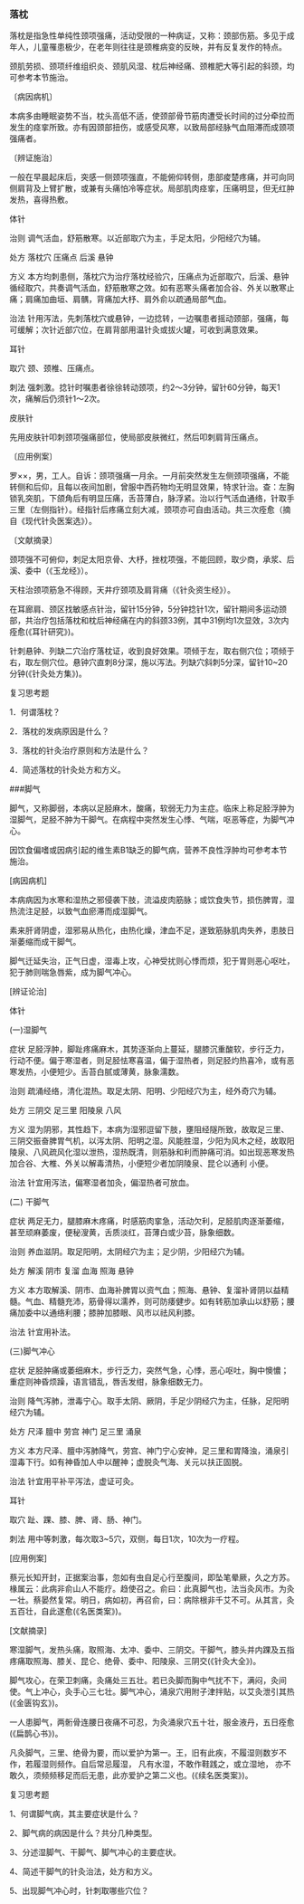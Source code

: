 ### 落枕

落枕是指急性单纯性颈项强痛，活动受限的一种病证，又称：颈部伤筋。多见于成年人，儿童罹患极少，在老年则往往是颈椎病变的反映，并有反复发作的特点。

颈肌劳损、颈项纤维组织炎、颈肌风湿、枕后神经痛、颈椎肥大等引起的斜颈，均可参考本节施治。

〔病因病机〕

本病多由睡眠姿势不当，枕头高低不适，使颈部骨节筋肉遭受长时间的过分牵拉而发生的痉挛所致。亦有因颈部扭伤，或感受风寒，以致局部经脉气血阻滞而成颈项强痛者。

〔辨证施治〕

一般在早晨起床后，突感一侧颈项强直，不能俯仰转侧，患部痠楚疼痛，并可向同侧肩背及上臂扩散，或兼有头痛怕冷等症状。局部肌肉痉挛，压痛明显，但无红肿发热，喜得热敷。

体针

治则  调气活血，舒筋散寒。以近部取穴为主，手足太阳，少阳经穴为辅。

处方  落枕穴  压痛点  后溪  悬钟

方义  本方均刺患侧，落枕穴为治疗落枕经验穴，压痛点为近部取穴，后溪、悬钟循经取穴，共奏调气活血，舒筋散寒之效。如有恶寒头痛者加合谷、外关以散寒止痛；肩痛加曲垣、肩髃，背痛加大杼、肩外俞以疏通局部气血。

治法  针用泻法，先刺落枕穴或悬钟，一边捻转，一边嘱患者摇动颈部，强痛，每可缓解；次针近部穴位，在肩背部用温针灸或拔火罐，可收到满意效果。

耳针

取穴  颈、颈椎、压痛点。

刺法  强刺激。捻针时嘱患者徐徐转动颈项，约2～3分钟，留针60分钟，每天1次，痛解后仍须针1～2次。

皮肤针

先用皮肤针叩刺颈项强痛部位，使局部皮肤微红，然后叩刺肩背压痛点。

〔应用例案〕

罗××，男，工人。自诉：颈项强痛一月余。一月前突然发生左侧颈项强痛，不能转侧和后仰，且每以夜间加剧，曾服中西药物均无明显效果，特求针治。查：左胸锁乳突肌，下颌角后有明显压痛，舌苔薄白，脉浮紧。治以行气活血通络，针取手三里（左侧指针）。经指针后疼痛立刻大减，颈项亦可自由活动。共三次痊愈（摘自《现代针灸医案选》）。

〔文献摘录〕

颈项强不可俯仰，刺足太阳京骨、大杼，挫枕项强，不能回顾，取少商，承浆、后溪、委中（《玉龙经》）。

天柱治颈项筋急不得顾，天井疗颈项及肩背痛（《针灸资生经》）。

在耳廊肩、颈区找敏感点针治，留针15分钟，5分钟捻针1次，留针期间多运动颈部，共治疗包括落枕和枕后神经痛在内的斜颈33例，其中31例均1次显效，3次内痊愈(《耳针研究》)。

针刺悬钟、列缺二穴治疗落枕证，收到良好效果。项倾于左，取右侧穴位；项倾于右，取左侧穴位。悬钟穴直刺8分深，施以泻法。列缺穴斜刺5分深，留针10~20分钟(《针灸处方集》)。

复习思考题

1．何谓落枕？

2．落枕的发病原因是什么？

3．落枕的针灸治疗原则和方法是什么？

4．简述落枕的针灸处方和方义。

 
###脚气

脚气，又称脚弱，本病以足胫麻木，酸痛，软弱无力为主症。临床上称足胫浮肿为湿脚气，足胫不肿为干脚气。在病程中突然发生心悸、气喘，呕恶等症，为脚气冲心。

因饮食偏嗜或因病引起的维生素B1缺乏的脚气病，营养不良性浮肿均可参考本节施治。

[病因病机]

本病病因为水寒和湿热之邪侵袭下肢，流溢皮肉筋脉；或饮食失节，损伤脾胃，湿热流注足胫，以致气血瘀滞而成湿脚气。

素来肝肾阴虚，湿邪易从热化，由热化燥，津血不足，遂致筋脉肌肉失养，患肢日渐萎缩而成干脚气。

脚气迁延失治，正气日虚，湿毒上攻，心神受扰则心悸而烦，犯于胃则恶心呕吐，犯于肺则喘急唇紫，成为脚气冲心。

[辨证论治]

体针

(一)湿脚气

症状  足胫浮肿，脚趾疼痛麻木，其势逐渐向上蔓延，腿膝沉重酸软，步行乏力，行动不便。偏于寒湿者，则足胫怯寒喜温，偏于湿热者，则足胫灼热喜冷，或有恶寒发热，小便短少。舌苔白腻或薄黄，脉象濡数。

治则  疏涌经络，清化混热。取足太阴、阳明、少阳经穴为主，经外奇穴为辅。

处方  三阴交  足三里  阳陵泉  八风

方义  湿为阴邪，其性趋下，本病为湿邪逗留下肢，壅阻经隧所致，故取足三里、三阴交振奋脾胃气机，以泻太阴、阳明之湿。风能胜湿，少阳为风木之经，故取阳陵泉、八风疏风化湿以泄热，湿热既清，则筋脉和利而肿痛可消。如出现恶寒发热加合谷、大椎、外关以解毒清热，小便短少者加阴陵泉、昆仑以通利
小便。

治法  针宜用泻法，偏寒湿者加灸，偏湿热者可放血。

(二) 干脚气

症状  两足无力，腿膝麻木疼痛，时感筋肉挛急，活动欠利，足胫肌肉逐渐萎缩，甚至顽麻萎废，便秘溲黄，舌质淡红，苔薄白或少苔，脉象细数。

治则  养血滋阴。取足阳明，太阴经穴为主；足少阴，少阳经穴为辅。

处方  解溪  阴市  复溜  血海 照海  悬钟

方义  本方取解溪、阴市、血海补脾胃以资气血；照海、悬钟、复溜补肾阴以益精髓。气血、精髓充沛，筋骨得以濡养，则可防痿健步。如有转筋加承山以舒筋；腰痛加委中以通络利腰；膝肿加膝眼、风市以祛风利膝。

治法  针宜用补法。

(三)脚气冲心

症状  足胫肿痛或萎细麻木，步行乏力，突然气急，心悸，恶心呕吐，胸中懊憹；重症则神昏烦躁，语言错乱，唇舌发绀，脉象细数无力。

治则  降气泻肺，泄毒宁心。取手太阴、厥阴，手足少阴经穴为主，任脉，足阳明经穴为辅。

处方  尺泽  膻中  劳宫  神门  足三里  涌泉

方义  本方尺泽、膻中泻肺降气，劳宫、神门宁心安神，足三里和胃降浊，涌泉引湿毒下行。如有神昏加人中以醒神；虚脱灸气海、关元以扶正固脱。

治法  针宜用平补平泻法，虚证可灸。

耳针

取穴  趾、踝、膝、脾、肾、肠、神门。

刺法  用中等刺激，每次取3~5穴，双侧，每日1次，10次为一疗程。

[应用例案]

蔡元长知开封，正据案治事，忽如有虫自足心行至腹间，即坠笔晕厥，久之方苏。椽属云：此病非俞山人不能疗。趋使召之。俞曰：此真脚气也，法当灸风市。为灸一壮。蔡晏然复常。明日，病如初，再召俞，曰：病除根非千艾不可。从其言，灸五百壮，自此遂愈(《名医类案》)。

[文献摘录]

寒湿脚气，发热头痛，取照海、太冲、委中、三阴交。干脚气，膝头并内踝及五指疼痛取照海、膝关、昆仑、绝骨、委中、阳陵泉、三阴交(《针灸大全》)。

脚气攻心，在荣卫刺痛，灸痛处三五壮。若已灸脚而胸中气扰不下，满闷，灸间使。气上冲心，灸手心三七壮。脚气冲心，涌泉穴用附子津拌贴，以艾灸泄引其热(《金匮钩玄》)。

一人患脚气，两䯒骨连腰日夜痛不可忍，为灸涌泉穴五十壮，服金液丹，五日痊愈(《扁鹊心书》)。

凡灸脚气，三里、绝骨为要，而以爱护为第一。王，旧有此疾，不履湿则数岁不作，若履湿则频作。自后常忌履湿， 凡有水湿，不敢作鞋践之，或立湿地， 亦不敢久，须频频移足而后无患，此亦爱护之第二义也。(《续名医类案》)。

复习思考题

1、何谓脚气病，其主要症状是什么？

2、脚气病的病因是什么？共分几种类型。

3、分述湿脚气、干脚气、脚气冲心的主要症状。

4、简述干脚气的针灸治法，处方和方义。

5、出现脚气冲心时，针刺取哪些穴位？


